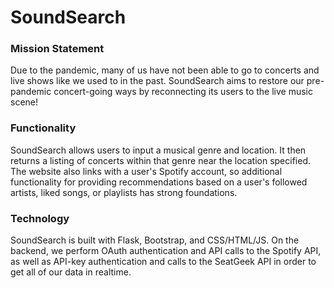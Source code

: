 # SoundSearch
### Mission Statement
Due to the pandemic, many of us have not been able to go to concerts and live shows like we used to in the past. SoundSearch aims to restore our pre-pandemic concert-going ways by reconnecting its users to the live music scene!


### Functionality
SoundSearch allows users to input a musical genre and location. It then returns a listing of concerts within that genre near the location specified. The website also links with a user's Spotify account, so additional functionality for providing recommendations based on a user's followed artists, liked songs, or playlists has strong foundations.

### Technology
SoundSearch is built with Flask, Bootstrap, and CSS/HTML/JS. On the backend, we perform OAuth authentication and API calls to the Spotify API, as well as API-key authentication and calls to the SeatGeek API in order to get all of our data in realtime. 

